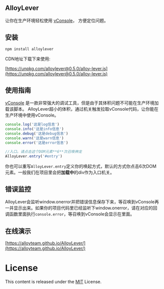 ﻿## AlloyLever 

让你在生产环境轻松使用 [vConsole](https://github.com/WechatFE/vConsole)， 方便定位问题。

## 安装

```
npm install alloylever
```

CDN地址下载下来使用:


[https://unpkg.com/alloylever@0.5.0/alloy-lever.js](https://unpkg.com/alloylever@0.5.0/alloy-lever.js)


## 使用指南

[vConsole](https://github.com/WechatFE/vConsole) 是一款非常强大的调试工具，但是由于其体积问题不可能在生产环境加载该脚本。
AlloyLever超小的体积，通过机关触发拉取vConsole代码，让你能在生产环境中使用vConsole。

```js
console.log('这是log信息')
console.info('这是info信息')
console.debug('这是debug信息')
console.warn('这是warn信息')
console.error('这是error信息')

//入口。请点击这个DOM元素**6**次召唤神龙
AlloyLever.entry('#entry')
```

你也可以重写`AlloyLever.entry`定义你的唤起方式，默认的方式你点击6次DOM元素。一般我们在项目里会把**加载中**的div作为入口机关。

## 错误监控

AlloyLever会监听window.onerror并把错误信息保存下来，等召唤到vConsole再一并显示出来。如果你的项目代码里已经监听下window.onerror，请在对应的回调函数里面执行`console.error`，等召唤到vConsole会显示在里面。

## 在线演示

[https://alloyteam.github.io/AlloyLever/](https://alloyteam.github.io/AlloyLever/)

# License
This content is released under the [MIT](http://opensource.org/licenses/MIT) License.

